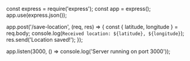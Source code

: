 const express = require('express');
const app = express();
app.use(express.json());

app.post('/save-location', (req, res) => {
    const { latitude, longitude } = req.body;
    console.log(`Received location: ${latitude}, ${longitude}`);
    res.send('Location saved!');
});

app.listen(3000, () => console.log('Server running on port 3000'));
